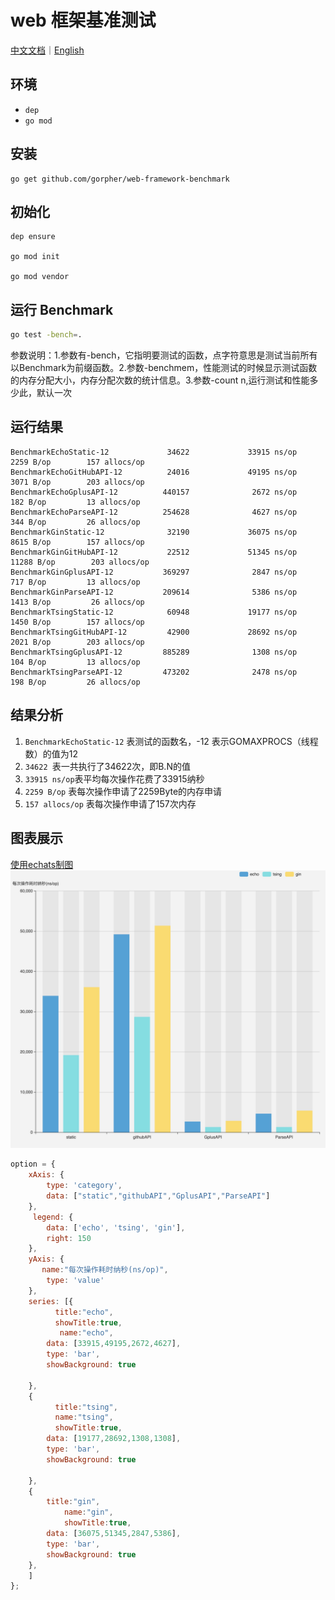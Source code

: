 # web 框架基准测试

[中文文档](./README_ZH.md)｜[English](./README.md)
## 环境

- `dep`
- `go mod`

## 安装

```shell script
go get github.com/gorpher/web-framework-benchmark
```
## 初始化

```shell script
dep ensure

go mod init

go mod vendor
```

## 运行 Benchmark


```sh
go test -bench=.

```
参数说明：1.参数有-bench，它指明要测试的函数，点字符意思是测试当前所有以Benchmark为前缀函数。2.参数-benchmem，性能测试的时候显示测试函数的内存分配大小，内存分配次数的统计信息。3.参数-count n,运行测试和性能多少此，默认一次


## 运行结果

```shell script
BenchmarkEchoStatic-12             34622             33915 ns/op            2259 B/op        157 allocs/op
BenchmarkEchoGitHubAPI-12          24016             49195 ns/op            3071 B/op        203 allocs/op
BenchmarkEchoGplusAPI-12          440157              2672 ns/op             182 B/op         13 allocs/op
BenchmarkEchoParseAPI-12          254628              4627 ns/op             344 B/op         26 allocs/op
BenchmarkGinStatic-12              32190             36075 ns/op            8615 B/op        157 allocs/op
BenchmarkGinGitHubAPI-12           22512             51345 ns/op           11288 B/op        203 allocs/op
BenchmarkGinGplusAPI-12           369297              2847 ns/op             717 B/op         13 allocs/op
BenchmarkGinParseAPI-12           209614              5386 ns/op            1413 B/op         26 allocs/op
BenchmarkTsingStatic-12            60948             19177 ns/op            1450 B/op        157 allocs/op
BenchmarkTsingGitHubAPI-12         42900             28692 ns/op            2021 B/op        203 allocs/op
BenchmarkTsingGplusAPI-12         885289              1308 ns/op             104 B/op         13 allocs/op
BenchmarkTsingParseAPI-12         473202              2478 ns/op             198 B/op         26 allocs/op
```

## 结果分析

1. `BenchmarkEchoStatic-12`  表测试的函数名，-12 表示GOMAXPROCS（线程数）的值为12
2. `34622 `表一共执行了34622次，即B.N的值
3. `33915 ns/op`表平均每次操作花费了33915纳秒
4. `2259 B/op` 表每次操作申请了2259Byte的内存申请
5. `157 allocs/op` 表每次操作申请了157次内存


## 图表展示

[使用echats制图](https://echarts.apache.org/examples/zh/editor.html?c=bar-background&theme=light)
![echo_tsing_gin](./20200603.jpg)

```js
option = {
    xAxis: {
        type: 'category',
        data: ["static","githubAPI","GplusAPI","ParseAPI"]
    },
     legend: {
        data: ['echo', 'tsing', 'gin'],
        right: 150
    },
    yAxis: {
       name:"每次操作耗时纳秒(ns/op)",
        type: 'value'
    },
    series: [{
          title:"echo",
          showTitle:true,
           name:"echo",
        data: [33915,49195,2672,4627],
        type: 'bar',
        showBackground: true
       
    },
    {
          title:"tsing",
          name:"tsing",
          showTitle:true,
        data: [19177,28692,1308,1308],
        type: 'bar',
        showBackground: true
       
    },
    {
        title:"gin",
            name:"gin",
            showTitle:true,
        data: [36075,51345,2847,5386],
        type: 'bar',
        showBackground: true
    },
    ]
};
```